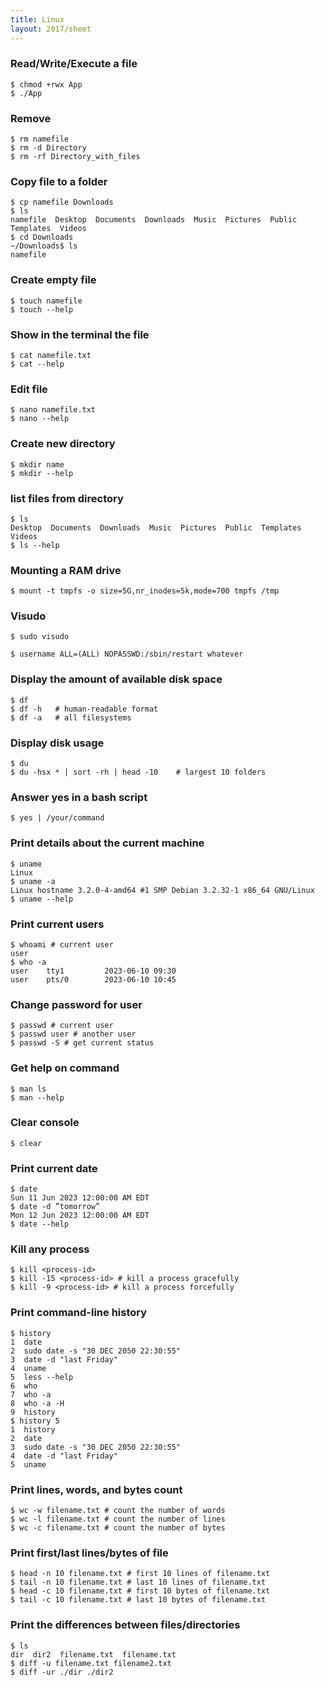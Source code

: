 ```yaml
---
title: Linux
layout: 2017/sheet
---
```


### Read/Write/Execute a file

```console
$ chmod +rwx App
$ ./App
```

### Remove

```console
$ rm namefile
$ rm -d Directory
$ rm -rf Directory_with_files
```

### Copy file to a folder

```console
$ cp namefile Downloads
$ ls
namefile  Desktop  Documents  Downloads  Music  Pictures  Public  Templates  Videos
$ cd Downloads
~/Downloads$ ls
namefile
```

### Create empty file

```console
$ touch namefile
$ touch --help
```

### Show in the terminal the file

```console
$ cat namefile.txt
$ cat --help
```

### Edit file

```console
$ nano namefile.txt
$ nano --help
```

### Create new directory

```console
$ mkdir name
$ mkdir --help
```

### list files from directory

```console
$ ls
Desktop  Documents  Downloads  Music  Pictures  Public  Templates  Videos
$ ls --help
```

### Mounting a RAM drive

```console
$ mount -t tmpfs -o size=5G,nr_inodes=5k,mode=700 tmpfs /tmp
```

### Visudo

```console
$ sudo visudo

$ username ALL=(ALL) NOPASSWD:/sbin/restart whatever
```

### Display the amount of available disk space

```console
$ df
$ df -h   # human-readable format
$ df -a   # all filesystems
```

### Display disk usage

```console
$ du
$ du -hsx * | sort -rh | head -10    # largest 10 folders
```

### Answer yes in a bash script

```console
$ yes | /your/command
```

### Print details about the current machine

```console
$ uname
Linux
$ uname -a
Linux hostname 3.2.0-4-amd64 #1 SMP Debian 3.2.32-1 x86_64 GNU/Linux
$ uname --help
```

### Print current users

```console
$ whoami # current user
user
$ who -a
user    tty1         2023-06-10 09:30
user    pts/0        2023-06-10 10:45 
```

### Change password for user

```console
$ passwd # current user
$ passwd user # another user
$ passwd -S # get current status
```

### Get help on command

```console
$ man ls
$ man --help
```

### Clear console

```console
$ clear
```

### Print current date

```console
$ date
Sun 11 Jun 2023 12:00:00 AM EDT
$ date -d ”tomorrow”
Mon 12 Jun 2023 12:00:00 AM EDT
$ date --help
```

### Kill any process

```console
$ kill <process-id>
$ kill -15 <process-id> # kill a process gracefully
$ kill -9 <process-id> # kill a process forcefully
```

### Print command-line history
```console
$ history
1  date
2  sudo date -s "30 DEC 2050 22:30:55"
3  date -d "last Friday"
4  uname
5  less --help
6  who
7  who -a
8  who -a -H
9  history
$ history 5
1  history
2  date
3  sudo date -s "30 DEC 2050 22:30:55"
4  date -d "last Friday"
5  uname
```

### Print lines, words, and bytes count

```console
$ wc -w filename.txt # count the number of words 
$ wc -l filename.txt # count the number of lines 
$ wc -c filename.txt # count the number of bytes 
```

### Print first/last lines/bytes of file

```console
$ head -n 10 filename.txt # first 10 lines of filename.txt
$ tail -n 10 filename.txt # last 10 lines of filename.txt
$ head -c 10 filename.txt # first 10 bytes of filename.txt
$ tail -c 10 filename.txt # last 10 bytes of filename.txt
```

### Print the differences between files/directories

```console
$ ls
dir  dir2  filename.txt  filename.txt
$ diff -u filename.txt filename2.txt
$ diff -ur ./dir ./dir2
```